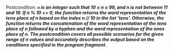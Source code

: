 Postcondition: ***`n` is an integer such that 10 ≤ n ≤ 99, and n is not between 11 and 19. If n % 10 == 0, the function returns the word representation of the tens place of n based on the index n // 10 in the list 'tens'. Otherwise, the function returns the concatenation of the word representation of the tens place of n followed by a hyphen and the word representation of the ones place of n. The postcondition covers all possible scenarios for the given range of n values and accurately describes the output based on the conditions specified in the program fragment.***